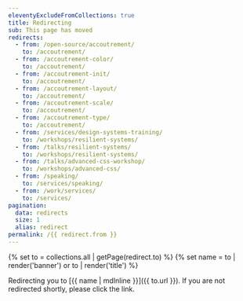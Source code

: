 ```yaml
---
eleventyExcludeFromCollections: true
title: Redirecting
sub: This page has moved
redirects:
  - from: /open-source/accoutrement/
    to: /accoutrement/
  - from: /accoutrement-color/
    to: /accoutrement/
  - from: /accoutrement-init/
    to: /accoutrement/
  - from: /accoutrement-layout/
    to: /accoutrement/
  - from: /accoutrement-scale/
    to: /accoutrement/
  - from: /accoutrement-type/
    to: /accoutrement/
  - from: /services/design-systems-training/
    to: /workshops/resilient-systems/
  - from: /talks/resilient-systems/
    to: /workshops/resilient-systems/
  - from: /talks/advanced-css-workshop/
    to: /workshops/advanced-css/
  - from: /speaking/
    to: /services/speaking/
  - from: /work/services/
    to: /services/
pagination:
  data: redirects
  size: 1
  alias: redirect
permalink: /{{ redirect.from }}
---
```


{% set to = collections.all | getPage(redirect.to) %}
{% set name = to | render('banner') or to | render('title') %}

Redirecting you to [{{ name | mdInline }}]({{ to.url }}).
If you are not redirected shortly, please click the link.
